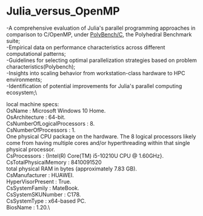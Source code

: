 # Julia_versus_OpenMP
-A comprehensive evaluation of Julia's parallel programming approaches in comparison to C/OpenMP, under [PolyBench/C](https://www.cs.colostate.edu/~pouchet/software/polybench/), the Polyhedral Benchmark suite;\
-Empirical data on performance characteristics across different computational patterns;\
-Guidelines for selecting optimal parallelization strategies based on problem characteristics(Polybench);\
-Insights into scaling behavior from workstation-class hardware to HPC environments;\
-Identification of potential improvements for Julia's parallel computing ecosystem;\



local machine specs: \
OsName                                                  : Microsoft Windows 10 Home.\
OsArchitecture                                          : 64-bit.\
CsNumberOfLogicalProcessors                             : 8.\
CsNumberOfProcessors                                    : 1.\
One physical CPU package on the hardware. The 8 logical processors likely come from having multiple cores and/or hyperthreading within that single physical processor.\
CsProcessors                           : {Intel(R) Core(TM) i5-10210U CPU @ 1.60GHz}.\
CsTotalPhysicalMemory                                   : 8410091520 \
total physical RAM in bytes (approximately 7.83 GB).\
CsManufacturer                                          : HUAWEI.\
HyperVisorPresent                                       : True.\
CsSystemFamily                                          : MateBook.\
CsSystemSKUNumber                                       : C178.\
CsSystemType                                            : x64-based PC.\
BiosName                                                : 1.20.\
